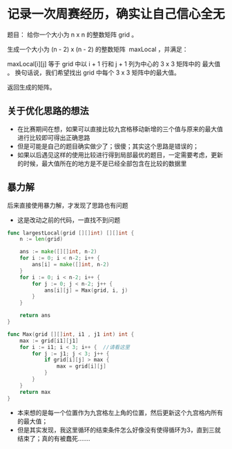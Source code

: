 # 记录一次周赛经历，确实让自己信心全无
题目：
给你一个大小为 n x n 的整数矩阵 grid 。

生成一个大小为 (n - 2) x (n - 2) 的整数矩阵  maxLocal ，并满足：

maxLocal[i][j] 等于 grid 中以 i + 1 行和 j + 1 列为中心的 3 x 3 矩阵中的 最大值 。
换句话说，我们希望找出 grid 中每个 3 x 3 矩阵中的最大值。

返回生成的矩阵。
## 关于优化思路的想法
- 在比赛期间在想，如果可以直接比较九宫格移动新增的三个值与原来的最大值进行比较即可得出正确思路
- 但是可能是自己的题目确实做少了；很傻；其实这个思路是错误的；
- 如果以后遇见这样的使用比较进行得到局部最优的题目，一定需要考虑，更新的时候，最大值所在的地方是不是已经全部包含在比较的数据里

## 暴力解
后来直接使用暴力解，才发现了思路也有问题
- 这是改动之前的代码，一直找不到问题
```GO
func largestLocal(grid [][]int) [][]int {
	n := len(grid)

	ans := make([][]int, n-2)
	for i := 0; i < n-2; i++ {
		ans[i] = make([]int, n-2)
	}
	for i := 0; i < n-2; i++ {
		for j := 0; j < n-2; j++ {
			ans[i][j] = Max(grid, i, j)
		}
	}

	return ans
}

func Max(grid [][]int, i1 , j1 int) int {
	max := grid[i1][j1]
	for i := i1; i < 3; i++ {  //请看这里
		for j := j1; j < 3; j++ {
			if grid[i][j] > max {
				max = grid[i][j]
			}
		}
	}
	return max
}
```
- 本来想的是每一个位置作为九宫格左上角的位置，然后更新这个九宫格内所有的最大值；
- 但是其实发现，我这里循环的结束条件怎么好像没有使得循环为3，直到三就结束了；真的有被蠢死.......